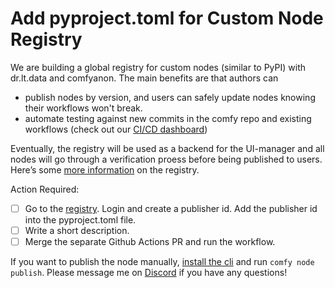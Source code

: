# Add pyproject.toml for Custom Node Registry

We are building a global registry for custom nodes (similar to PyPI) with dr.lt.data and comfyanon. The main benefits are that authors can

- publish nodes by version, and users can safely update nodes knowing their workflows won't break. 
- automate testing against new commits in the comfy repo and existing workflows (check out our [CI/CD dashboard](https://comfydocs.org/registry/cicd))

Eventually, the registry will be used as a backend for the UI-manager and all nodes will go through a verification proess before being published to users. Here’s some [more information](https://comfydocs.org/registry/overview#introduction) on the registry.

Action Required:

- [ ] Go to the [registry](https://comfyregistry.org/). Login and create a publisher id. Add the publisher id into the pyproject.toml file.
- [ ] Write a short description.
- [ ] Merge the separate Github Actions PR and run the workflow.

If you want to publish the node manually, [install the cli](https://comfydocs.org/comfy-cli/getting-started#install-cli) and run `comfy node publish`. Please message me on [Discord](https://discord.com/invite/comfyorg) if you have any questions!
